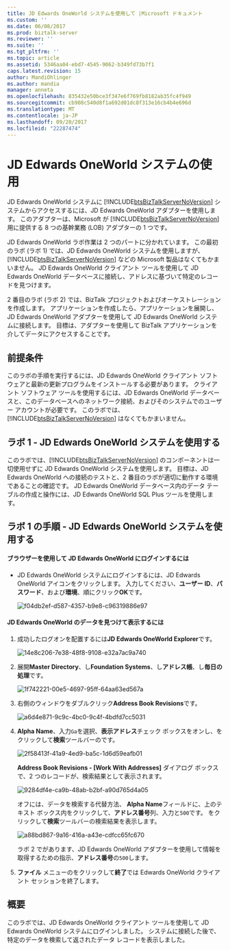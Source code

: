 ```yaml
---
title: JD Edwards OneWorld システムを使用して |Microsoft ドキュメント
ms.custom: ''
ms.date: 06/08/2017
ms.prod: biztalk-server
ms.reviewer: ''
ms.suite: ''
ms.tgt_pltfrm: ''
ms.topic: article
ms.assetid: 5346aa04-ebd7-4545-9062-b349fd73b7f1
caps.latest.revision: 15
author: MandiOhlinger
ms.author: mandia
manager: anneta
ms.openlocfilehash: 835432e50bce3f347e6f769fb8182ab35fc4f949
ms.sourcegitcommit: cb908c540d8f1a692d01dc8f313e16cb4b4e696d
ms.translationtype: MT
ms.contentlocale: ja-JP
ms.lasthandoff: 09/20/2017
ms.locfileid: "22287474"
---
```

# <a name="using-a-jd-edwards-oneworld-system"></a>JD Edwards OneWorld システムの使用
JD Edwards OneWorld システムに [!INCLUDE[btsBizTalkServerNoVersion](../includes/btsbiztalkservernoversion-md.md)] システムからアクセスするには、JD Edwards OneWorld アダプターを使用します。 このアダプターは、Microsoft が [!INCLUDE[btsBizTalkServerNoVersion](../includes/btsbiztalkservernoversion-md.md)] 用に提供する 8 つの基幹業務 (LOB) アダプターの 1 つです。  
  
 JD Edwards OneWorld ラボ作業は 2 つのパートに分かれています。 この最初のラボ (ラボ 1) では、JD Edwards OneWorld システムを使用しますが、[!INCLUDE[btsBizTalkServerNoVersion](../includes/btsbiztalkservernoversion-md.md)] などの Microsoft 製品はなくてもかまいません。 JD Edwards OneWorld クライアント ツールを使用して JD Edwards OneWorld データベースに接続し、アドレスに基づいて特定のレコードを見つけます。  
  
 2 番目のラボ (ラボ 2) では、BizTalk プロジェクトおよびオーケストレーションを作成します。 アプリケーションを作成したら、アプリケーションを展開し、JD Edwards OneWorld アダプターを使用して JD Edwards OneWorld システムに接続します。 目標は、アダプターを使用して BizTalk アプリケーションを介してデータにアクセスすることです。  
  
## <a name="prerequisites"></a>前提条件  
 このラボの手順を実行するには、JD Edwards OneWorld クライアント ソフトウェアと最新の更新プログラムをインストールする必要があります。 クライアント ソフトウェア ツールを使用するには、JD Edwards OneWorld データベースと、このデータベースへのネットワーク接続、およびそのシステムでのユーザー アカウントが必要です。 このラボでは、[!INCLUDE[btsBizTalkServerNoVersion](../includes/btsbiztalkservernoversion-md.md)] はなくてもかまいません。  
  
## <a name="lab-1---using-a-jd-edwards-oneworld-system"></a>ラボ 1 - JD Edwards OneWorld システムを使用する  
 このラボでは、[!INCLUDE[btsBizTalkServerNoVersion](../includes/btsbiztalkservernoversion-md.md)] のコンポーネントは一切使用せずに JD Edwards OneWorld システムを使用します。 目標は、JD Edwards OneWorld への接続のテストと、2 番目のラボが適切に動作する環境であることの確認です。 JD Edwards OneWorld データベース内のデータ テーブルの作成と操作には、JD Edwards OneWorld SQL Plus ツールを使用します。  
  
## <a name="procedures-for-lab-1---using-a-jd-edwards-oneworld-system"></a>ラボ 1 の手順 - JD Edwards OneWorld システムを使用する  
  
#### <a name="to-log-on-to-jd-edwards-oneworld-by-using-a-browser"></a>ブラウザーを使用して JD Edwards OneWorld にログインするには  
  
-   JD Edwards OneWorld システムにログインするには、JD Edwards OneWorld アイコンをクリックします。 入力してください、**ユーザー ID**、**パスワード**、および**環境**、順にクリック**OK**です。  
  
     ![](../core/media/f04db2ef-d587-4357-b9e8-c96319886e97.gif "f04db2ef-d587-4357-b9e8-c96319886e97")  
  
#### <a name="to-locate-and-view-jd-edwards-oneworld-data"></a>JD Edwards OneWorld のデータを見つけて表示するには  
  
1.  成功したログオンを配置するには**JD Edwards OneWorld Explorer**です。  
  
     ![](../core/media/14e8c206-7e38-48f8-9108-e32a7ac9a740.gif "14e8c206-7e38-48f8-9108-e32a7ac9a740")  
  
2.  展開**Master Directory**、し**Foundation Systems**、し**アドレス帳**、し**毎日の処理**です。  
  
     ![](../core/media/1f742221-00e5-4697-95ff-64aa63ed567a.gif "1f742221-00e5-4697-95ff-64aa63ed567a")  
  
3.  右側のウィンドウをダブルクリック**Address Book Revisions**です。  
  
     ![](../core/media/a6d4e871-9c9c-4bc0-9c4f-4bdfd7cc5031.gif "a6d4e871-9c9c-4bc0-9c4f-4bdfd7cc5031")  
  
4.  **Alpha Name**、入力`Ga`を選択、**表示アドレス**チェック ボックスをオンし、をクリックして**検索**ツールバーのです。  
  
     ![](../core/media/2f58413f-41a9-4ed9-ba5c-1d6d59eafb01.gif "2f58413f-41a9-4ed9-ba5c-1d6d59eafb01")  
  
     **Address Book Revisions - [Work With Addresses]** ダイアログ ボックスで、2 つのレコードが、検索結果として表示されます。  
  
     ![](../core/media/9284df4e-ca9b-48ab-b2bf-a90d765d4a05.gif "9284df4e-ca9b-48ab-b2bf-a90d765d4a05")  
  
     オフには、データを検索する代替方法、 **Alpha Name**フィールドに、上のテキスト ボックス内をクリックして、**アドレス番号**列、入力と`500`です。 をクリックして**検索**ツールバーの検索結果を表示します。  
  
     ![](../core/media/a88bd867-9a16-416a-a43e-cdfcc65fc670.gif "a88bd867-9a16-416a-a43e-cdfcc65fc670")  
  
     ラボ 2 でがあります、JD Edwards OneWorld アダプターを使用して情報を取得するための指示、**アドレス番号**の`500`します。  
  
5.  **ファイル** メニューのをクリックして**終了**では Edwards OneWorld クライアント セッションを終了します。  
  
## <a name="summary"></a>概要  
 このラボでは、JD Edwards OneWorld クライアント ツールを使用して JD Edwards OneWorld システムにログインしました。 システムに接続した後で、特定のデータを検索して返されたデータ レコードを表示しました。